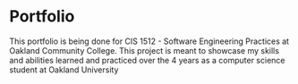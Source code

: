 # Portfolio
This portfolio is being done for CIS 1512 - Software Engineering Practices at Oakland Community College. This project is meant to showcase my skills and abilities learned and practiced over the 4 years as a computer science student at Oakland University

